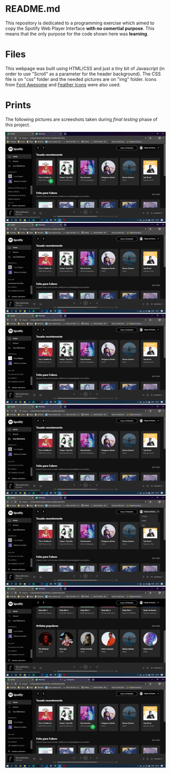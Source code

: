# README.md

This repository is dedicated to a programming exercise which aimed to copy the Spotify Web Player Interface **with no comertial purpose**. This means that the only purpose for the code shown here was **learning**.


# Files

This webpage was built using HTML/CSS and just a tiny bit of Javascript (in order to use "Scroll" as a parameter for the header background). The CSS file is on "css" folder and the needed pictures are on "img" folder. Icons from [Font Awesome](https://fontawesome.com/) and [Feather Icons](https://feathericons.com/) were also used.

# Prints

The following pictures are screeshots taken during *final testing* phase of this project.

![Screenshot 1](https://github.com/niltoneapontes/spotify-interface-cloning/blob/master/screenshots/screen_spotify%20(1).png)
![Screenshot 2](https://github.com/niltoneapontes/spotify-interface-cloning/blob/master/screenshots/screen_spotify%20(2).png)
![Screenshot 3](https://github.com/niltoneapontes/spotify-interface-cloning/blob/master/screenshots/screen_spotify%20(3).png)
![Screenshot 4](https://github.com/niltoneapontes/spotify-interface-cloning/blob/master/screenshots/screen_spotify%20(4).png)
![Screenshot 5](https://github.com/niltoneapontes/spotify-interface-cloning/blob/master/screenshots/screen_spotify%20(5).png)
![Screenshot 6](https://github.com/niltoneapontes/spotify-interface-cloning/blob/master/screenshots/screen_spotify%20(6).png)
![Screenshot 7](https://github.com/niltoneapontes/spotify-interface-cloning/blob/master/screenshots/screen_spotify%20(7).png)


